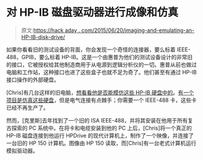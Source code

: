 # 对 HP-IB 磁盘驱动器进行成像和仿真

> 原文:[https://hack aday . com/2015/06/20/imaging-and-emulating-an-HP-IB-disk-drive/](https://hackaday.com/2015/06/20/imaging-and-emulating-an-hp-ib-disk-drive/)

如果你看看旧的测试设备的背面，你会发现一个奇怪的连接器，要么标着 IEEE-488，GPIB，要么标着 HP-IB。这是一个由惠普为他们的测试设备设计的非常旧的接口，它被授权给其他制造商用于从电源到逻辑分析仪的一切。惠普从前也做过电脑和工作站，这种接口也进了这些盒子也就不足为奇了。他们甚至有通过 HP-IB 接口操作的外部硬盘。

[Chris]有几台这样的旧电脑，[想看看他是否能模仿这些 HP-IB 硬盘中的](http://www.insentricity.com/a.cl/242/emulating-an-old-hp-ib-disk-drive-with-hpdrive)。[有一个项目是仿真这些硬盘](http://www.hp9845.net/9845/projects/hpdrive/)，但是电气连接有点棘手；你需要一个 IEEE-488 卡，这些卡已经不再生产了。

然而，[克里斯]去年找到了一个旧的 ISA IEEE-488，并将其安装在他用于所有复古探索的 PC 系统中。在将卡和电缆安装到他的 PC 上后，[Chris]将一个真正的 HP-IB 磁盘连接到他运行 HPDrive 的现代计算机上，制作了一个映像，并连接了一台旧的 HP 150 计算机。图像由 HP 150 读取，而[Chris]有一台老式计算机运行模拟驱动器。